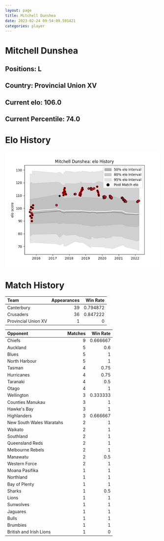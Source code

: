 ```yaml
---  
layout: page  
title: Mitchell Dunshea  
date: 2023-02-24 09:54:09.591421  
categories: player  
---
```

# Mitchell Dunshea

## Positions: L

## Country: Provincial Union XV

## Current elo: 106.0

## Current Percentile: 74.0

# Elo History


![elo history](history_MitchellDunshea.png)
# Match History


| Team                |   Appearances |   Win Rate |
|:--------------------|--------------:|-----------:|
| Canterbury          |            39 |   0.794872 |
| Crusaders           |            36 |   0.847222 |
| Provincial Union XV |             1 |   0        |

| Opponent                 |   Matches |   Win Rate |
|:-------------------------|----------:|-----------:|
| Chiefs                   |         9 |   0.666667 |
| Auckland                 |         5 |   0.6      |
| Blues                    |         5 |   1        |
| North Harbour            |         5 |   1        |
| Tasman                   |         4 |   0.75     |
| Hurricanes               |         4 |   0.75     |
| Taranaki                 |         4 |   0.5      |
| Otago                    |         4 |   1        |
| Wellington               |         3 |   0.333333 |
| Counties Manukau         |         3 |   1        |
| Hawke's Bay              |         3 |   1        |
| Highlanders              |         3 |   0.666667 |
| New South Wales Waratahs |         2 |   1        |
| Waikato                  |         2 |   1        |
| Southland                |         2 |   1        |
| Queensland Reds          |         2 |   1        |
| Melbourne Rebels         |         2 |   1        |
| Manawatu                 |         2 |   0.5      |
| Western Force            |         2 |   1        |
| Moana Pasifika           |         1 |   1        |
| Northland                |         1 |   1        |
| Bay of Plenty            |         1 |   1        |
| Sharks                   |         1 |   0.5      |
| Lions                    |         1 |   1        |
| Sunwolves                |         1 |   1        |
| Jaguares                 |         1 |   1        |
| Bulls                    |         1 |   1        |
| Brumbies                 |         1 |   1        |
| British and Irish Lions  |         1 |   0        |